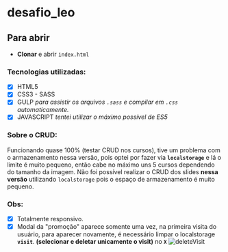 # desafio_leo

## Para abrir 
- **Clonar** e abrir `index.html`

### Tecnologias utilizadas:
- [x] HTML5
- [x] CSS3 - SASS
- [x] GULP _para assistir os arquivos `.sass` e compilar em `.css` automaticamente._
- [x] JAVASCRIPT _tentei utilizar o máximo possível de ES5_

### Sobre o CRUD:
Funcionando quase 100% (testar CRUD nos cursos), tive um problema com o armazenamento nessa versão, pois optei por fazer via **`localstorage`** e lá o limite é muito pequeno, então cabe no máximo uns 5 cursos dependendo do tamanho da imagem.
Não foi possível realizar o CRUD dos slides **nessa versão** utilizando `localstorage` pois o espaço de armazenamento é muito pequeno.

### Obs:
- [x] Totalmente responsivo.
- [x] Modal da "promoção" aparece somente uma vez, na primeira visita do usuário, para aparecer novamente, é necessário limpar o localstorage **`visit`**. **(selecionar e deletar unicamente o visit)** no **`X`** ![deleteVisit](https://i.imgur.com/bxNTzgN.png)
